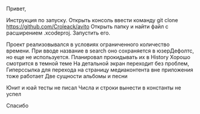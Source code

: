 Привет, 

Инструкция по запуску. Открыть консоль ввести команду git clone https://github.com/Croleack/avito
Открыть папку и найти файл с расширением .xcodeproj. Запустить его. 

Проект реализовывался в условиях ограниченного количество времени.
При вводе название в search оно сохраняется в юзерДефолтс, но еще не используется. Планировал прокидывать их в History
Хорошо смотрится в темной теме
На детальной экран переходит без проблем, Гиперссылка для перехода на страницу медиаконтента вне приложения тоже работает
Две сущности альбомы и песни

Юнит и юай тесты не писал
Числа и строки вынести в константы не успел

Спасибо  


